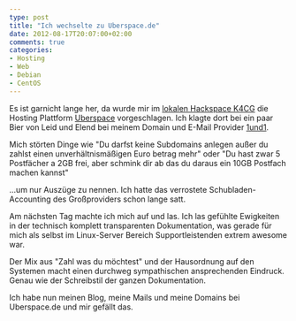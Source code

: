 ```yaml
---
type: post
title: "Ich wechselte zu Uberspace.de"
date: 2012-08-17T20:07:00+02:00
comments: true
categories:
- Hosting
- Web
- Debian
- CentOS
---
```


Es ist garnicht lange her, da wurde mir im [lokalen Hackspace K4CG](http://k4cg.org)
die Hosting Plattform [Uberspace](https://uberspace.de) vorgeschlagen.
Ich klagte dort bei ein paar Bier von Leid und Elend bei meinem Domain und
E-Mail Provider [1und1](http://1und1.de).

Mich störten Dinge wie "Du darfst keine Subdomains anlegen außer du zahlst einen
unverhältnismäßigen Euro betrag mehr" oder "Du hast zwar 5 Postfächer a 2GB
frei, aber schmink dir ab das du daraus ein 10GB Postfach machen kannst"

...um nur Auszüge zu nennen. Ich hatte das verrostete Schubladen-Accounting
des Großproviders schon lange satt.

Am nächsten Tag machte ich mich auf und las. Ich las gefühlte Ewigkeiten in der
technisch komplett transparenten Dokumentation, was gerade für mich als
selbst im Linux-Server Bereich Supportleistenden extrem awesome war.

Der Mix aus "Zahl was du möchtest" und der Hausordnung auf den Systemen macht
einen durchweg sympathischen ansprechenden Eindruck. Genau wie der Schreibstil
der ganzen Dokumentation.

Ich habe nun meinen Blog, meine Mails und meine Domains bei Uberspace.de und mir gefällt das.
